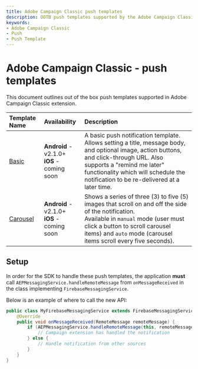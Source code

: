 ```yaml
---
title: Adobe Campaign Classic push templates
description: OOTB push templates supported by the Adobe Campaign Classic mobile extension.
keywords:
- Adobe Campaign Classic
- Push
- Push Template
---
```


# Adobe Campaign Classic - push templates

This document outlines out of the box push templates supported in Adobe Campaign Classic extension.

| **Template Name** | **Availability** | **Description** |
| :---------------- | :--------------- | :-------------- |
| [Basic](./basic) | **Android** - v2.1.0+ <br />**iOS** - coming soon | A basic push notification template. <br />Allows setting a title, message body, and optional image, action buttons, and click-through URL. Also supports a "remind me later" functionality which will schedule the notification to be re-delivered at a later time. |
| [Carousel](./carousel) | **Android** - v2.1.0+ <br />**iOS** - coming soon | Shows a series of three (3) to five (5) images that scroll on and off the side of the notification. <br />Available in `manual` mode (user must click a button to scroll carousel items) and `auto` mode (carousel items scroll every five seconds). |

## Setup

In order for the SDK to handle these push templates, the application **must** call `AEPMessagingService.handleRemoteMessage` from `onMessageReceived` in the class implementing `FirebaseMessagingService`.

Below is an example of where to call the new API:

```java
public class MyFirebaseMessagingService extends FirebaseMessagingService {
    @Override
    public void onMessageReceived(RemoteMessage remoteMessage) {
        if (AEPMessagingService.handleRemoteMessage(this, remoteMessage)) {
            // Campaign extension has handled the notification
        } else {
            // Handle notification from other sources
        }
    }
}
```
